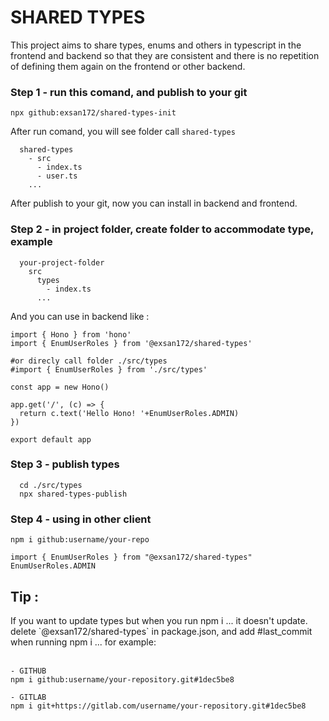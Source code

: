 <h1>SHARED TYPES</h1>
<span>This project aims to share types, enums and others in typescript in the frontend and backend so that they are consistent and there is no repetition of defining them again on the frontend or other backend.<span>
<br/>
<h3>Step 1 - run this comand, and publish to your git</h3>

```
npx github:exsan172/shared-types-init
```

<span>After run comand, you will see folder call `shared-types`</span>

```
  shared-types
    - src
      - index.ts
      - user.ts
    ...
```

<span>After publish to your git, now you can install in backend and frontend.</span>

<h3>Step 2 - in project folder, create folder to accommodate type, example</h3>

```
  your-project-folder
    src
      types
        - index.ts
      ...
```

<span>And you can use in backend like :</span>


```
import { Hono } from 'hono'
import { EnumUserRoles } from '@exsan172/shared-types'

#or direcly call folder ./src/types
#import { EnumUserRoles } from './src/types'

const app = new Hono()

app.get('/', (c) => {
  return c.text('Hello Hono! '+EnumUserRoles.ADMIN)
})

export default app
```

<h3>Step 3 - publish types</h3>

```
  cd ./src/types
  npx shared-types-publish
```

<h3>Step 4 - using in other client</h3>

```
npm i github:username/your-repo

import { EnumUserRoles } from "@exsan172/shared-types"
EnumUserRoles.ADMIN
```
<h2>Tip :</h2>
<span>If you want to update types but when you run npm i ... it doesn't update. delete `@exsan172/shared-types` in package.json, and add #last_commit when running npm i ... for example:<span>
<br/>
<br/>

```
- GITHUB
npm i github:username/your-repository.git#1dec5be8

- GITLAB
npm i git+https://gitlab.com/username/your-repository.git#1dec5be8
```